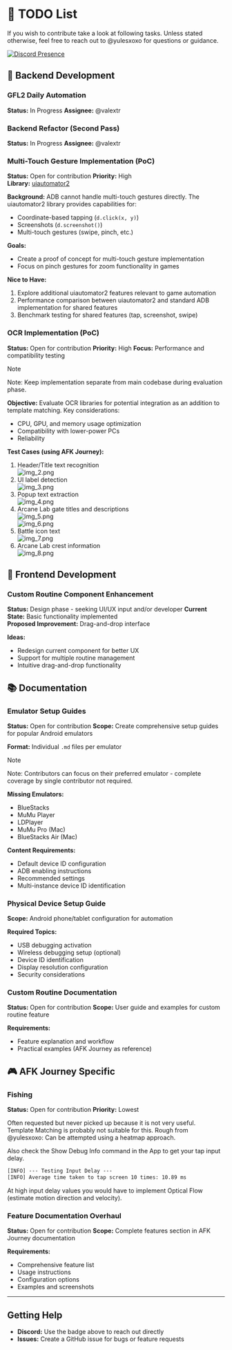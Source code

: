 # 📝 TODO List

If you wish to contribute take a look at following tasks. Unless stated otherwise, feel free to reach out to @yulesxoxo for questions or guidance.

[![Discord Presence](https://lanyard.cnrad.dev/api/518169167048998913)](https://discord.com/users/518169167048998913)

## 🐍 Backend Development

### GFL2 Daily Automation
**Status:** In Progress
**Assignee:** @valextr  


### Backend Refactor (Second Pass)
**Status:** In Progress
**Assignee:** @valextr  


### Multi-Touch Gesture Implementation (PoC)
**Status:** Open for contribution
**Priority:** High  
**Library:** [uiautomator2](https://github.com/openatx/uiautomator2)

**Background:** ADB cannot handle multi-touch gestures directly. The uiautomator2 library provides capabilities for:
- Coordinate-based tapping (`d.click(x, y)`)
- Screenshots (`d.screenshot()`)
- Multi-touch gestures (swipe, pinch, etc.)

**Goals:**
- Create a proof of concept for multi-touch gesture implementation
- Focus on pinch gestures for zoom functionality in games

**Nice to Have:**
1. Explore additional uiautomator2 features relevant to game automation
2. Performance comparison between uiautomator2 and standard ADB implementation for shared features
3. Benchmark testing for shared features (tap, screenshot, swipe)

### OCR Implementation (PoC)
**Status:** Open for contribution
**Priority:** High
**Focus:** Performance and compatibility testing

> [!NOTE]
> Note: Keep implementation separate from main codebase during evaluation phase.

**Objective:** Evaluate OCR libraries for potential integration as an addition to template matching. Key considerations:
- CPU, GPU, and memory usage optimization
- Compatibility with lower-power PCs
- Reliability

**Test Cases (using AFK Journey):**
1. Header/Title text recognition  
   ![img_2.png](img_2.png)
2. UI label detection  
   ![img_3.png](img_3.png)
3. Popup text extraction  
   ![img_4.png](img_4.png) 
4. Arcane Lab gate titles and descriptions  
   ![img_5.png](img_5.png)  
   ![img_6.png](img_6.png)  
5. Battle icon text  
   ![img_7.png](img_7.png)
6. Arcane Lab crest information  
   ![img_8.png](img_8.png)


## 🎨 Frontend Development

### Custom Routine Component Enhancement
**Status:** Design phase - seeking UI/UX input and/or developer
**Current State:** Basic functionality implemented  
**Proposed Improvement:** Drag-and-drop interface

**Ideas:**
- Redesign current component for better UX
- Support for multiple routine management
- Intuitive drag-and-drop functionality

## 📚 Documentation

### Emulator Setup Guides
**Status:** Open for contribution
**Scope:** Create comprehensive setup guides for popular Android emulators

**Format:** Individual `.md` files per emulator

> [!NOTE]
> Note: Contributors can focus on their preferred emulator - complete coverage by single contributor not required.

**Missing Emulators:**
- BlueStacks
- MuMu Player
- LDPlayer
- MuMu Pro (Mac)
- BlueStacks Air (Mac)

**Content Requirements:**
- Default device ID configuration
- ADB enabling instructions
- Recommended settings
- Multi-instance device ID identification

### Physical Device Setup Guide
**Scope:** Android phone/tablet configuration for automation

**Required Topics:**
- USB debugging activation
- Wireless debugging setup (optional)
- Device ID identification
- Display resolution configuration
- Security considerations

### Custom Routine Documentation
**Status:** Open for contribution
**Scope:** User guide and examples for custom routine feature

**Requirements:**
- Feature explanation and workflow
- Practical examples (AFK Journey as reference)

## 🎮 AFK Journey Specific

### Fishing
**Status:** Open for contribution
**Priority:** Lowest

Often requested but never picked up because it is not very useful.  
Template Matching is probably not suitable for this.
Rough from @yulesxoxo: Can be attempted using a heatmap approach.

Also check the Show Debug Info command in the App to get your tap input delay.  
```txt
[INFO] --- Testing Input Delay ---
[INFO] Average time taken to tap screen 10 times: 10.89 ms
```  
At high input delay values you would have to implement Optical Flow (estimate motion direction and velocity).  

### Feature Documentation Overhaul
**Status:** Open for contribution
**Scope:** Complete features section in AFK Journey documentation

**Requirements:**
- Comprehensive feature list
- Usage instructions
- Configuration options
- Examples and screenshots

---

## Getting Help

- **Discord:** Use the badge above to reach out directly
- **Issues:** Create a GitHub issue for bugs or feature requests
